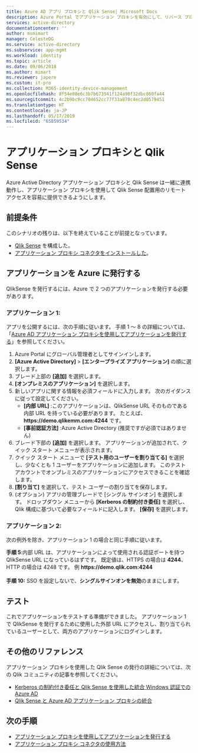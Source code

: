 ```yaml
---
title: Azure AD アプリ プロキシと Qlik Sense| Microsoft Docs
description: Azure Portal でアプリケーション プロキシを有効にして、リバース プロキシ用のコネクタをインストールします。
services: active-directory
documentationcenter: ''
author: msmimart
manager: CelesteDG
ms.service: active-directory
ms.subservice: app-mgmt
ms.workload: identity
ms.topic: article
ms.date: 09/06/2018
ms.author: mimart
ms.reviewer: japere
ms.custom: it-pro
ms.collection: M365-identity-device-management
ms.openlocfilehash: 8f54e08e6c3b7b673541f124a90f32dbc860fa44
ms.sourcegitcommit: 4c2b9bc9cc704652cc77f33a870c4ec2d0579451
ms.translationtype: HT
ms.contentlocale: ja-JP
ms.lasthandoff: 05/17/2019
ms.locfileid: "65859534"
---
```

# <a name="application-proxy-and-qlik-sense"></a>アプリケーション プロキシと Qlik Sense 
Azure Active Directory アプリケーション プロキシと Qlik Sense は一緒に連携動作し、アプリケーション プロキシを使用して Qlik Sense 配置用のリモート アクセスを容易に提供できるようにします。  

## <a name="prerequisites"></a>前提条件 
このシナリオの残りは、以下を終えていることが前提となっています。
 
- [Qlik Sense](https://community.qlik.com/docs/DOC-19822) を構成した。 
- [アプリケーション プロキシ コネクタをインストールした](application-proxy-add-on-premises-application.md#install-and-register-a-connector)。 
 
## <a name="publish-your-applications-in-azure"></a>アプリケーションを Azure に発行する 
QlikSense を発行するには、Azure で 2 つのアプリケーションを発行する必要があります。  

### <a name="application-1"></a>アプリケーション 1: 
アプリを公開するには、次の手順に従います。 手順 1 ～ 8 の詳細については、「[Azure AD アプリケーション プロキシを使用してアプリケーションを発行する](application-proxy-add-on-premises-application.md)」を参照してください。 


1. Azure Portal にグローバル管理者としてサインインします。 
2. **[Azure Active Directory]**  >  **[エンタープライズ アプリケーション]** の順に選択します。 
3. ブレード上部の **[追加]** を選択します。 
4. **[オンプレミスのアプリケーション]** を選択します。 
5. 新しいアプリに関する情報を必須フィールドに入力します。 次のガイダンスに従って設定してください。 
   - **[内部 URL]** :このアプリケーションは、QlikSense URL そのものである内部 URL を持っている必要があります。 たとえば、**https&#58;//demo.qlikemm.com:4244** です。 
   - **[事前認証方法]** :Azure Active Directory (推奨ですが必須ではありません) 
1. ブレード下部の **[追加]** を選択します。 アプリケーションが追加されて、クイック スタート メニューが表示されます。 
2. クイック スタート メニューで **[テスト用のユーザーを割り当てる]** を選択し、少なくとも 1 ユーザーをアプリケーションに追加します。 このテスト アカウントでオンプレミスのアプリケーションにアクセスできることを確認します。 
3. **[割り当て]** を選択して、テスト ユーザーの割り当てを保存します。 
4. (オプション) アプリの管理ブレードで [シングル サインオン] を選択します。 ドロップダウン メニューから **[Kerberos の制約付き委任]** を選択し、Qlik 構成に基づいて必要なフィールドに記入します。 **[保存]** を選択します。 

### <a name="application-2"></a>アプリケーション 2: 
次の例外を除き、アプリケーション 1 の場合と同じ手順に従います。 

**手順 5**:内部 URL は、アプリケーションによって使用される認証ポートを持つ QlikSense URL になっているはずです。 既定値は、HTTPS の場合は **4244**、HTTP の場合は 4248 です。 例 **https&#58;//demo.qlik.com:4244**</br></br> 
**手順 10:** SSO を設定しないで、**シングルサインオンを無効**のままにします。
 
 
## <a name="testing"></a>テスト 
これでアプリケーションをテストする準備ができました。 アプリケーション 1 で QlikSense を発行するために使用した外部 URL にアクセスし、割り当てられているユーザーとして、両方のアプリケーションにログインします。  

## <a name="additional-references"></a>その他のリファレンス
アプリケーション プロキシを使用した Qlik Sense の発行の詳細については、次の Qlik コミュニティの記事を参照してください。 
- [Kerberos の制約付き委任と Qlik Sense を使用した統合 Windows 認証での Azure AD](https://community.qlik.com/docs/DOC-20183)
- [Qlik Sense と Azure AD アプリケーション プロキシの統合](https://community.qlik.com/t5/Technology-Partners-Ecosystem/Azure-AD-Application-Proxy/ta-p/1528396)

## <a name="next-steps"></a>次の手順

- [アプリケーション プロキシを使用してアプリケーションを発行する](application-proxy-add-on-premises-application.md)
- [アプリケーション プロキシ コネクタの使用方法](application-proxy-connector-groups.md)

